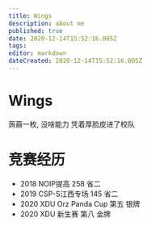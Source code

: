```yaml
---
title: Wings
description: about me
published: true
date: 2020-12-14T15:52:16.005Z
tags: 
editor: markdown
dateCreated: 2020-12-14T15:52:16.005Z
---
```


# Wings

蒟蒻一枚, 没啥能力
凭着厚脸皮进了校队

# 竞赛经历

- 2018 NOIP提高 258 省二
- 2019 CSP-S江西专场 145 省二
- 2020 XDU Orz Panda Cup 第五 银牌
- 2020 XDU 新生赛 第八 金牌